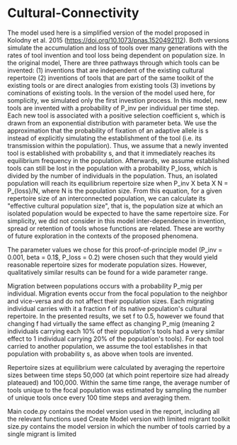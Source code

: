 # Cultural-Connectivity
The model used here is a simplified version of the model proposed in Kolodny et al. 2015 (https://doi.org/10.1073/pnas.1520492112). Both versions simulate the accumulation and loss of tools over many generations with the rates of tool invention and tool loss being dependent on population size. In the original model, There are three pathways through which tools can be invented: (1) inventions that are independent of the existing cultural repertoire (2) inventions of tools that are part of the same toolkit of the existing tools or are direct analogies from existing tools (3) invetions by cominations of existing tools. In the version of the model used here, for somplicity, we simulated only the first investion process. In this model, new tools are invented with a probability of P_inv per individual per time step. Each new tool is associated with a positive selection coefficient s, which is drawn from an exponential distribution with parameter beta. We use the approximation that the probability of fixation of an adaptive allele is s instead of explicitly simulating the establishment of the tool (i.e. its transmission within the population). Thus, we assume that a newly invented tool is established with probability s, and that it immediately reaches its equilibrium frequency in the population. Afterwards, we assume established tools can still be lost in the population with a probability P_loss, which is divided by the number of individuals in the population. Thus, an isolated population will reach its equilibrium repertoire size when P_inv X beta X N = P_{loss}/N, where N is the population size. From this equation, for a given repertoire size of an interconnected population, we can calculate its "effective cultural population size", that is, the population size at which an isolated population would be expected to have the same repertoire size. For simplicity, we did not consider in this model inter-dependence in invention, spread or retention of tools whose functions are related. These are worthy of future exploration in the contexts of the proposed phenomena.

The parameter values we chose for this proof-of-principle model (P_inv = 0.001, beta = 0.1$, P_loss = 0.2) were chosen such that they would yield reasonable repertoire sizes for moderate population sizes. However, qualitatively similar results can be found for a wide parameter range.

Migration between populations occurs with a probability P_mig per individual. Migration events occur from the focal population to the neighbor and vice-versa and do not affect their population sizes. Each migrating individual carries with it a fraction f of its native population's cultural repertoire. In the presented results, we set f to 0.5, however we found that changing f had virtually the same effect as changing P_mig (meaning 2 individuals carrying each 10% of their population's tools had a very similar effect to 1 individual carrying 20% of the population's tools). For each tool carried to another population, we assume the tool establishes in that population with  probability s, as above when tools are invented.

Repertoire sizes at equilibrium were calculated by averaging the repertoire sizes between time steps 50,000 (at which point repertoire size had already plateaued) and 100,000. Within the same time range, the average number of tools unique to the focal population was estimated by sampling the number of unique tools once every 100 time steps and averaging them.

Main code.py contains the model version used in the report, including all the relevant functions used
Create Model version with limited migrant 
toolkit size.py contains the model version in which the number of tools carried by a single migrant is limited
